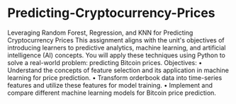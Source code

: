 # Predicting-Cryptocurrency-Prices
Leveraging Random Forest, Regression, and KNN for Predicting Cryptocurrency Prices
This assignment aligns with the unit's objectives of introducing learners to predictive analytics, machine learning,
and artificial intelligence (AI) concepts. You will apply these techniques using Python to solve a real-world problem: predicting Bitcoin prices.
Objectives:
• Understand the concepts of feature selection and its application in machine learning for price prediction.
• Transform orderbook data into time-series features and utilize these features for model training.
• Implement and compare different machine learning models for Bitcoin price prediction.
